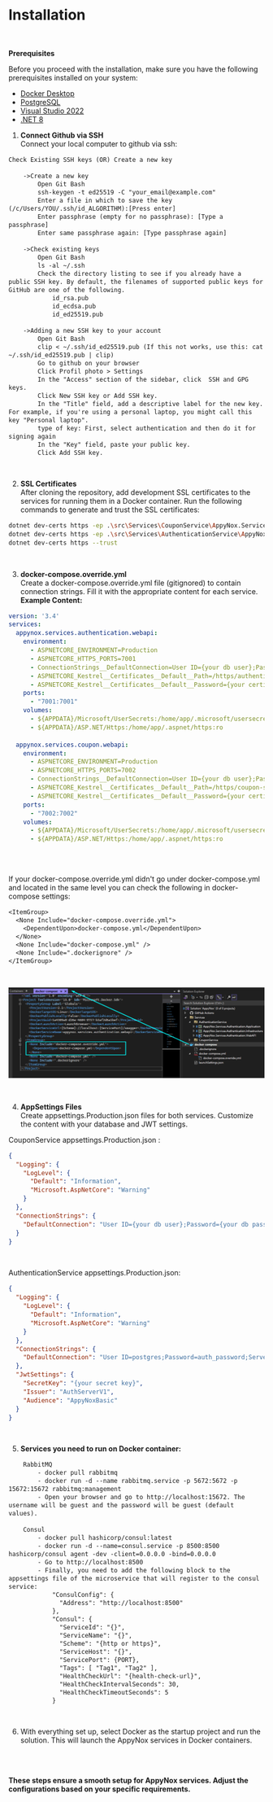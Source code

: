 # Installation

<br>

**Prerequisites**

Before you proceed with the installation, make sure you have the following prerequisites installed on your system:

- [Docker Desktop](https://www.docker.com/)
- [PostgreSQL](https://www.postgresql.org/)
- [Visual Studio 2022](https://visualstudio.microsoft.com/)
- [.NET 8](https://dotnet.microsoft.com/en-us/download/dotnet/thank-you/sdk-8.0.100-windows-x64-installer)

1) **Connect Github via SSH** <br> 
Connect your local computer to github via ssh:
```
Check Existing SSH keys (OR) Create a new key

    ->Create a new key
        Open Git Bash
        ssh-keygen -t ed25519 -C "your_email@example.com"
        Enter a file in which to save the key (/c/Users/YOU/.ssh/id_ALGORITHM):[Press enter]
        Enter passphrase (empty for no passphrase): [Type a passphrase]
        Enter same passphrase again: [Type passphrase again]

    ->Check existing keys
        Open Git Bash
        ls -al ~/.ssh
        Check the directory listing to see if you already have a public SSH key. By default, the filenames of supported public keys for GitHub are one of the following.
            id_rsa.pub
            id_ecdsa.pub
            id_ed25519.pub

    ->Adding a new SSH key to your account
        Open Git Bash
        clip < ~/.ssh/id_ed25519.pub (If this not works, use this: cat ~/.ssh/id_ed25519.pub | clip)
        Go to github on your browser
        Click Profil photo > Settings
        In the "Access" section of the sidebar, click  SSH and GPG keys.
        Click New SSH key or Add SSH key.
        In the "Title" field, add a descriptive label for the new key. For example, if you're using a personal laptop, you might call this key "Personal laptop".
        type of key: First, select authentication and then do it for signing again
        In the "Key" field, paste your public key.
        Click Add SSH key.
```
<br>

2) **SSL Certificates** <br> 
After cloning the repository, add development SSL certificates to the services for running them in a Docker container. Run the following commands to generate and trust the SSL certificates:
```bash
dotnet dev-certs https -ep .\src\Services\CouponService\AppyNox.Services.Coupon.WebAPI\ssl\coupon-service.pfx -p happi2023
dotnet dev-certs https -ep .\src\Services\AuthenticationService\AppyNox.Services.Authentication.WebAPI\ssl\authentication-service.pfx -p happi2023
dotnet dev-certs https --trust
```
<br>

3) **docker-compose.override.yml** <br>
Create a docker-compose.override.yml file (gitignored) to contain connection strings. Fill it with the appropriate content for each service.
**Example Content:**
```yml
version: '3.4'
services:
  appynox.services.authentication.webapi:
    environment:
      - ASPNETCORE_ENVIRONMENT=Production
      - ASPNETCORE_HTTPS_PORTS=7001
      - ConnectionStrings__DefaultConnection=User ID={your db user};Password={your db password};Server=authentication.db;Port=5432;Database=AppyNox_Authentication;IntegratedSecurity=true;Pooling=true
      - ASPNETCORE_Kestrel__Certificates__Default__Path=/https/authentication-service.pfx 
      - ASPNETCORE_Kestrel__Certificates__Default__Password={your certificate password}
    ports:
      - "7001:7001"
    volumes:
      - ${APPDATA}/Microsoft/UserSecrets:/home/app/.microsoft/usersecrets:ro
      - ${APPDATA}/ASP.NET/Https:/home/app/.aspnet/https:ro

  appynox.services.coupon.webapi:
    environment:
      - ASPNETCORE_ENVIRONMENT=Production
      - ASPNETCORE_HTTPS_PORTS=7002
      - ConnectionStrings__DefaultConnection=User ID={your db user};Password={your db password};Server=coupon.db;Port=5432;Database=AppyNox_Coupon;IntegratedSecurity=true;Pooling=true
      - ASPNETCORE_Kestrel__Certificates__Default__Path=/https/coupon-service.pfx 
      - ASPNETCORE_Kestrel__Certificates__Default__Password={your certificate password}
    ports:
      - "7002:7002"
    volumes:
      - ${APPDATA}/Microsoft/UserSecrets:/home/app/.microsoft/usersecrets:ro
      - ${APPDATA}/ASP.NET/Https:/home/app/.aspnet/https:ro
```
<br>
<br>

If your docker-compose.override.yml didn't go under docker-compose.yml and located in the same level you can check the following in docker-compose settings:
```
<ItemGroup>
  <None Include="docker-compose.override.yml">
    <DependentUpon>docker-compose.yml</DependentUpon>
  </None>
  <None Include="docker-compose.yml" />
  <None Include=".dockerignore" />
</ItemGroup>
```
<br>

![docker-compose-override](_media/docker-compose.override.png)

<br>

4) **AppSettings Files** <br>
Create appsettings.Production.json files for both services. Customize the content with your database and JWT settings.

CouponService appsettings.Production.json :
```json
{
  "Logging": {
    "LogLevel": {
      "Default": "Information",
      "Microsoft.AspNetCore": "Warning"
    }
  },
  "ConnectionStrings": {
    "DefaultConnection": "User ID={your db user};Password={your db password};Server=coupon.db;Port=5432;Database=AppyNox_Coupon;IntegratedSecurity=true;Pooling=true"
  }
}
```
<br>

AuthenticationService appsettings.Production.json:
```json
{
  "Logging": {
    "LogLevel": {
      "Default": "Information",
      "Microsoft.AspNetCore": "Warning"
    }
  },
  "ConnectionStrings": {
    "DefaultConnection": "User ID=postgres;Password=auth_password;Server=authentication.db;Port=5432;Database=AppyNox_Authentication;IntegratedSecurity=true;Pooling=true"
  },
  "JwtSettings": {
    "SecretKey": "{your secret key}",
    "Issuer": "AuthServerV1",
    "Audience": "AppyNoxBasic"
  }
}
```
<br>

5) **Services you need to run on Docker container:**
```
    RabbitMQ
        - docker pull rabbitmq
        - docker run -d --name rabbitmq.service -p 5672:5672 -p 15672:15672 rabbitmq:management
        - Open your browser and go to http://localhost:15672. The username will be guest and the password will be guest (default values).

    Consul
        - docker pull hashicorp/consul:latest
        - docker run -d --name=consul.service -p 8500:8500 hashicorp/consul agent -dev -client=0.0.0.0 -bind=0.0.0.0
        - Go to http://localhost:8500
        - Finally, you need to add the following block to the appsettings file of the microservice that will register to the consul service:
            "ConsulConfig": {
              "Address": "http://localhost:8500"
            },
            "Consul": {
              "ServiceId": "{}",
              "ServiceName": "{}",
              "Scheme": "{http or https}",
              "ServiceHost": "{}",
              "ServicePort": {PORT},
              "Tags": [ "Tag1", "Tag2" ],
              "HealthCheckUrl": "{health-check-url}",
              "HealthCheckIntervalSeconds": 30,
              "HealthCheckTimeoutSeconds": 5
            }
```
<br>

6) With everything set up, select Docker as the startup project and run the solution. This will launch the AppyNox services in Docker containers.
<br>
<br>

**These steps ensure a smooth setup for AppyNox services. Adjust the configurations based on your specific requirements.**